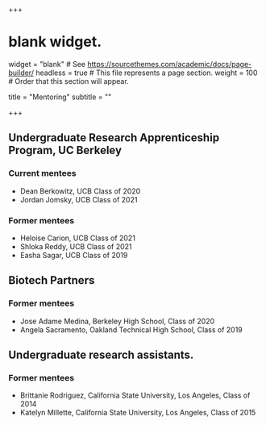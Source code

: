 +++
# blank widget.
widget = "blank"  # See https://sourcethemes.com/academic/docs/page-builder/
headless = true  # This file represents a page section.
weight = 100  # Order that this section will appear.

title = "Mentoring"
subtitle = ""

+++
## Undergraduate Research Apprenticeship Program, UC Berkeley

### Current mentees

* Dean Berkowitz, UCB Class of 2020
* Jordan Jomsky, UCB Class of 2021

### Former mentees

* Heloise Carion, UCB Class of 2021
* Shloka Reddy, UCB Class of 2021
* Easha Sagar, UCB Class of 2019


## Biotech Partners

### Former mentees

* Jose Adame Medina, Berkeley High School, Class of 2020
* Angela Sacramento, Oakland Technical High School, Class of 2019

## Undergraduate research assistants.

### Former mentees

* Brittanie Rodriguez, California State University, Los Angeles, Class of 2014
* Katelyn Millette, California State University, Los Angeles, Class of 2015

